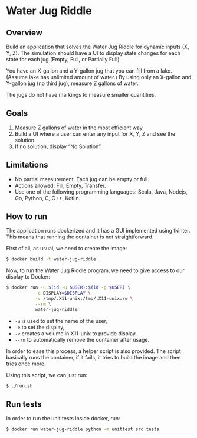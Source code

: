 # Water Jug Riddle

## Overview

Build an application that solves the Water Jug Riddle for dynamic inputs (X, Y, Z). The
simulation should have a UI to display state changes for each state for each jug (Empty, Full, or
Partially Full).

You have an X-gallon and a Y-gallon jug that you can fill from a lake. (Assume lake has unlimited
amount of water.) By using only an X-gallon and Y-gallon jug (no third jug), measure Z gallons of
water.

The jugs do not have markings to measure smaller quantities.

## Goals

1. Measure Z gallons of water in the most efficient way.
2. Build a UI where a user can enter any input for X, Y, Z and see the solution.
3. If no solution, display “No Solution”.

## Limitations

* No partial measurement. Each jug can be empty or full.
* Actions allowed: Fill, Empty, Transfer.
* Use one of the following programming languages: Scala, Java, Nodejs, Go, Python, C, C++, Kotlin.

## How to run

The application runs dockerized and it has a GUI implemented using tkinter. This means that running
the container is not straightforward.

First of all, as usual, we need to create the image:

```sh
$ docker build -t water-jug-riddle .
```

Now, to run the Water Jug Riddle program, we need to give access to our display to Docker:

```sh
$ docker run -u $(id -u $USER):$(id -g $USER) \
           -e DISPLAY=$DISPLAY \
           -v /tmp/.X11-unix:/tmp/.X11-unix:rw \
           --rm \
           water-jug-riddle
```

- `-u` is used to set the name of the user,
- `-e` to set the display,
- `-v` creates a volume in X11-unix to provide display,
- `--rm` to automatically remove the container after usage.

In order to ease this process, a helper script is also provided. The script basically
runs the container, if it fails, it tries to build the image and then tries once more.

Using this script, we can just run:

```sh
$ ./run.sh
```

## Run tests

In order to run the unit tests inside docker, run:

```sh
$ docker run water-jug-riddle python -m unittest src.tests 
```
